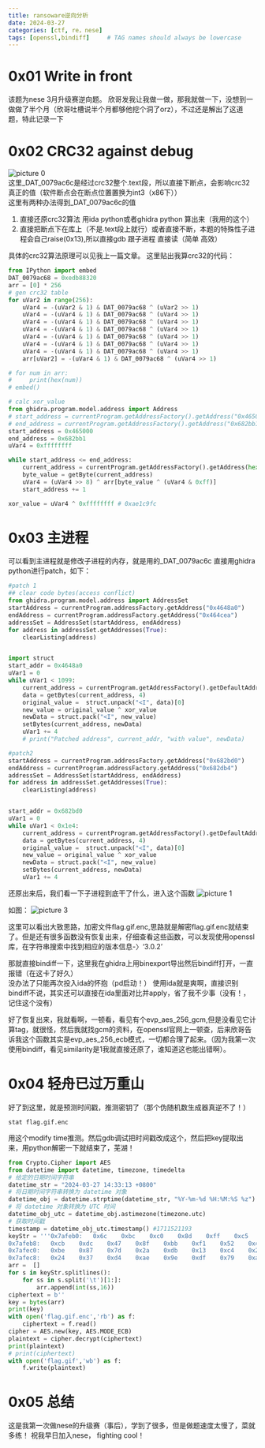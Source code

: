 ```yaml
---
title: ransoware逆向分析
date: 2024-03-27
categories: [ctf, re，nese]
tags: [openssl,bindiff]     # TAG names should always be lowercase
---
```


# 0x01 Write in front 
该题为nese 3月升级赛逆向题。
欣哥发我让我做一做，那我就做一下，没想到一做做了半个月（欣哥吐槽说半个月都够他挖个洞了orz），不过还是解出了这道题，特此记录一下


# 0x02 CRC32 against debug
![picture 0](/images/101c2883ff14c3e7e09e7d8aa54e1e513658ea2a19ae72740c3b5928e708b54e.png)  
这里_DAT_0079ac6c是经过crc32整个.text段，所以直接下断点，会影响crc32真正的值（软件断点会在断点位置置换为int3（x86下））  
这里有两种办法得到_DAT_0079ac6c的值
1. 直接还原crc32算法 用ida python或者ghidra python 算出来（我用的这个）
2. 直接把断点下在库上（不是.text段上就行）或者直接不断，本题的特殊性子进程会自己raise(0x13),所以直接gdb 跟子进程 直接读（简单 高效）

具体的crc32算法原理可以见我上一篇文章。
这里贴出我算crc32的代码：
```python
from IPython import embed
DAT_0079ac68 = 0xedb88320
arr = [0] * 256
# gen crc32 table
for uVar2 in range(256):
    uVar4 = -(uVar2 & 1) & DAT_0079ac68 ^ (uVar2 >> 1)
    uVar4 = -(uVar4 & 1) & DAT_0079ac68 ^ (uVar4 >> 1)
    uVar4 = -(uVar4 & 1) & DAT_0079ac68 ^ (uVar4 >> 1)
    uVar4 = -(uVar4 & 1) & DAT_0079ac68 ^ (uVar4 >> 1)
    uVar4 = -(uVar4 & 1) & DAT_0079ac68 ^ (uVar4 >> 1)
    uVar4 = -(uVar4 & 1) & DAT_0079ac68 ^ (uVar4 >> 1)
    uVar4 = -(uVar4 & 1) & DAT_0079ac68 ^ (uVar4 >> 1)
    arr[uVar2] = -(uVar4 & 1) & DAT_0079ac68 ^ (uVar4 >> 1)

# for num in arr:
#     print(hex(num))
# embed()

# calc xor_value
from ghidra.program.model.address import Address
# start_address = currentProgram.getAddressFactory().getAddress("0x465000")
# end_address = currentProgram.getAddressFactory().getAddress("0x682bb1")
start_address = 0x465000
end_address = 0x682bb1
uVar4 = 0xffffffff

while start_address <= end_address:
    current_address = currentProgram.getAddressFactory().getAddress(hex(start_address))
    byte_value = getByte(current_address)
    uVar4 = (uVar4 >> 8) ^ arr[byte_value ^ (uVar4 & 0xff)]
    start_address += 1

xor_value = uVar4 ^ 0xffffffff # 0xae1c9fc
```

# 0x03 主进程
可以看到主进程就是修改子进程的内存，就是用的_DAT_0079ac6c
直接用ghidra python进行patch，如下：
```python
#patch 1
## clear code bytes(access conflict)
from ghidra.program.model.address import AddressSet
startAddress = currentProgram.addressFactory.getAddress("0x4648a0")
endAddress = currentProgram.addressFactory.getAddress("0x464cea")
addressSet = AddressSet(startAddress, endAddress)
for address in addressSet.getAddresses(True):
    clearListing(address)


import struct
start_addr = 0x4648a0
uVar1 = 0
while uVar1 < 1099:
    current_address = currentProgram.getAddressFactory().getDefaultAddressSpace().getAddress(hex(start_addr + uVar1))
    data = getBytes(current_address, 4)
    original_value =  struct.unpack("<I", data)[0]
    new_value = original_value ^ xor_value
    newData = struct.pack("<I", new_value)
    setBytes(current_address, newData)
    uVar1 += 4
    # print("Patched address", current_addr, "with value", newData)

#patch2 
startAddress = currentProgram.addressFactory.getAddress("0x682bd0")
endAddress = currentProgram.addressFactory.getAddress("0x682db4")
addressSet = AddressSet(startAddress, endAddress)
for address in addressSet.getAddresses(True):
    clearListing(address)


start_addr = 0x682bd0
uVar1 = 0
while uVar1 < 0x1e4:
    current_address = currentProgram.getAddressFactory().getDefaultAddressSpace().getAddress(hex(start_addr + uVar1))
    data = getBytes(current_address, 4)
    original_value =  struct.unpack("<I", data)[0]
    new_value = original_value ^ xor_value
    newData = struct.pack("<I", new_value)
    setBytes(current_address, newData)
    uVar1 += 4
```

还原出来后，我们看一下子进程到底干了什么，进入这个函数
![picture 1](/images/8d22c658516a04f64b68ed1dfaa2e794e5a2f261c4318cc1390645b701d594f7.png)  

如图：
![picture 3](/images/d19e9910a335413ce25904000ad91317b85d980fb308b00c0fcc095d0a2886ca.png)  

这里可以看出大致思路，加密文件flag.gif.enc,思路就是解密flag.gif.enc就结束了。但是还有很多函数没有恢复出来，仔细查看这些函数，可以发现使用openssl库，在字符串搜索中找到相应的版本信息-〉‘3.0.2’

那就直接bindiff一下，这里我在ghidra上用binexport导出然后bindiff打开，一直报错（在这卡了好久）  
没办法了只能再次投入ida的怀抱（pd启动！）
使用ida就是爽啊，直接识别bindiff不说，其实还可以直接在ida里面对比并apply，省了我不少事（没有！，记住这个没有） 

好了恢复出来，我就看啊，一顿看，看见有个evp_aes_256_gcm,但是没看见它计算tag，就很怪，然后我就找gcm的资料，在openssl官网上一顿查，后来欣哥告诉我这个函数其实是evp_aes_256_ecb模式，一切都合理了起来。（因为我第一次使用bindiff，看见similarity是1我就直接还原了，谁知道这也能出错啊）。

# 0x04 轻舟已过万重山

好了到这里，就是预测时间戳，推测密钥了（那个伪随机数生成器真逆不了！）
```shell
stat flag.gif.enc
```
用这个modify time推测。然后gdb调试把时间戳改成这个，然后把key提取出来，用python解密一下就结束了，芜湖！

```python
from Crypto.Cipher import AES
from datetime import datetime, timezone, timedelta
# 给定的日期时间字符串
datetime_str = "2024-03-27 14:33:13 +0800"
# 将日期时间字符串转换为 datetime 对象
datetime_obj = datetime.strptime(datetime_str, "%Y-%m-%d %H:%M:%S %z")
# 将 datetime 对象转换为 UTC 时间
datetime_obj_utc = datetime_obj.astimezone(timezone.utc)
# 获取时间戳
timestamp = datetime_obj_utc.timestamp() #1711521193
keyStr = '''0x7afeb0:	0x6c	0xbc	0xc0	0x8d	0xff	0xc5	0x24	0x8c
0x7afeb8:	0xcb	0xdc	0x47	0x8f	0xbb	0xf1	0x52	0x41
0x7afec0:	0xbe	0x87	0x7d	0x2a	0xdb	0x13	0xc4	0x28
0x7afec8:	0x24	0x37	0xd4	0xae	0x9e	0xdf	0x79	0xa1'''
arr =  []
for s in keyStr.splitlines():
    for ss in s.split('\t')[1:]:
        arr.append(int(ss,16))
ciphertext = b''
key = bytes(arr)
print(key)
with open('flag.gif.enc','rb') as f:
    ciphertext = f.read()
cipher = AES.new(key, AES.MODE_ECB)
plaintext = cipher.decrypt(ciphertext)
print(plaintext)
# print(ciphertext)
with open('flag.gif','wb') as f:
    f.write(plaintext)
```

# 0x05 总结
这是我第一次做nese的升级赛（事后），学到了很多，但是做题速度太慢了，菜就多练！
祝我早日加入nese， fighting cool！